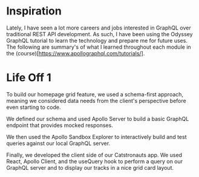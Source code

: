 # Inspiration
Lately, I have seen a lot more careers and jobs interested in GraphQL over traditional REST API development. As such, I have been using the Odyssey GraphQL tutorial to learn the technology and prepare me for future uses. The following are summary's of what I learned throughout each module in the (course)[https://www.apollographql.com/tutorials/].

# Life Off 1
To build our homepage grid feature, we used a schema-first approach, meaning we considered data needs from the client's perspective before even starting to code.

We defined our schema and used Apollo Server to build a basic GraphQL endpoint that provides mocked responses.

We then used the Apollo Sandbox Explorer to interactively build and test queries against our local GraphQL server.

Finally, we developed the client side of our Catstronauts app. We used React, Apollo Client, and the useQuery hook to perform a query on our GraphQL server and to display our tracks in a nice grid card layout.